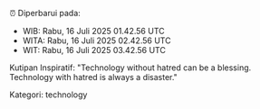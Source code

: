 ⏰ Diperbarui pada:
- WIB: Rabu, 16 Juli 2025 01.42.56 UTC
- WITA: Rabu, 16 Juli 2025 02.42.56 UTC
- WIT: Rabu, 16 Juli 2025 03.42.56 UTC

Kutipan Inspiratif:
"Technology without hatred can be a blessing. Technology with hatred is always a disaster."


Kategori: technology


